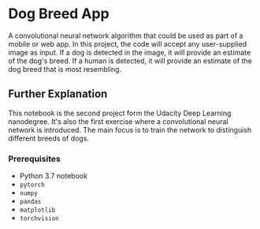 # Dog Breed App
A convolutional neural network algorithm that could be used as part of a mobile or web app. In this project, the code will accept any user-supplied image as input. If a dog is detected in the image, it will provide an estimate of the dog's breed. If a human is detected, it will provide an estimate of the dog breed that is most resembling.

## Further Explanation
This notebook is the second project form the Udacity Deep Learning nanodegree. It's also the first exercise where a convolutional neural network is introduced. The main focus is to train the network to distinguish different breeds of dogs.

### Prerequisites
- Python 3.7 notebook 
- ```pytorch```
- ```numpy```
- ```pandas```
- ```matplotlib```
- ```torchvision```
